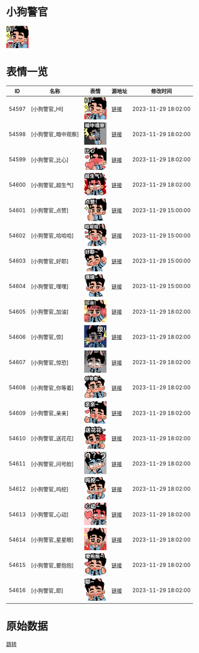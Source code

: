 # 小狗警官

<img src="./cover.png" height="60" alt="cover" />

# 表情一览

|ID|名称|表情|源地址|修改时间|
|----|----|----|----|----|
|54597|[小狗警官_HI]|<img src="./pic/054597_%5B小狗警官_HI%5D.png" height="60" alt="HI"/>|[链接](https://i0.hdslb.com/bfs/garb/dc43e10565afccc33b3bdbde98c6e4811fcc2cab.png)|2023-11-29 18:02:00|
|54598|[小狗警官_暗中观察]|<img src="./pic/054598_%5B小狗警官_暗中观察%5D.png" height="60" alt="暗中观察"/>|[链接](https://i0.hdslb.com/bfs/garb/33119c410b12bc87b2d7bae50be20c1daab6bd1c.png)|2023-11-29 18:02:00|
|54599|[小狗警官_比心]|<img src="./pic/054599_%5B小狗警官_比心%5D.png" height="60" alt="比心"/>|[链接](https://i0.hdslb.com/bfs/garb/c7b89bbdb25ef4fe12a19debdb49800419196f8c.png)|2023-11-29 18:02:00|
|54600|[小狗警官_超生气]|<img src="./pic/054600_%5B小狗警官_超生气%5D.png" height="60" alt="超生气"/>|[链接](https://i0.hdslb.com/bfs/garb/e53bbca9c19bda084a587bfb1bab43e4bbc463fd.png)|2023-11-29 18:02:00|
|54601|[小狗警官_点赞]|<img src="./pic/054601_%5B小狗警官_点赞%5D.png" height="60" alt="点赞"/>|[链接](https://i0.hdslb.com/bfs/garb/776327df8cc5ffd37ca1c0887ea92fb22a4038fd.png)|2023-11-29 15:00:00|
|54602|[小狗警官_哈哈哈]|<img src="./pic/054602_%5B小狗警官_哈哈哈%5D.png" height="60" alt="哈哈哈"/>|[链接](https://i0.hdslb.com/bfs/garb/e3a96568b1848f66945a65da544a4e8ad3e54dbb.png)|2023-11-29 15:00:00|
|54603|[小狗警官_好耶]|<img src="./pic/054603_%5B小狗警官_好耶%5D.png" height="60" alt="好耶"/>|[链接](https://i0.hdslb.com/bfs/garb/a693af07ed55b08bf29e445bc7ad03ca2a3833bc.png)|2023-11-29 15:00:00|
|54604|[小狗警官_嘿嘿]|<img src="./pic/054604_%5B小狗警官_嘿嘿%5D.png" height="60" alt="嘿嘿"/>|[链接](https://i0.hdslb.com/bfs/garb/9138ccaeda090a0767191036e90878356d70e5be.png)|2023-11-29 15:00:00|
|54605|[小狗警官_加油]|<img src="./pic/054605_%5B小狗警官_加油%5D.png" height="60" alt="加油"/>|[链接](https://i0.hdslb.com/bfs/garb/b5decf92cc11ac637e38661d6e187788e4fe1750.png)|2023-11-29 18:02:00|
|54606|[小狗警官_惊]|<img src="./pic/054606_%5B小狗警官_惊%5D.png" height="60" alt="惊"/>|[链接](https://i0.hdslb.com/bfs/garb/70e7cf064ccb64e477a4a6f008cdd1d8f42629ef.png)|2023-11-29 18:02:00|
|54607|[小狗警官_惊恐]|<img src="./pic/054607_%5B小狗警官_惊恐%5D.png" height="60" alt="惊恐"/>|[链接](https://i0.hdslb.com/bfs/garb/21792c7983733aba9a573aeec29202daf50f7b06.png)|2023-11-29 18:02:00|
|54608|[小狗警官_你等着]|<img src="./pic/054608_%5B小狗警官_你等着%5D.png" height="60" alt="你等着"/>|[链接](https://i0.hdslb.com/bfs/garb/642a3badb9988a6d1b5d5f8930b5e54aa74bb3dc.png)|2023-11-29 18:02:00|
|54609|[小狗警官_亲亲]|<img src="./pic/054609_%5B小狗警官_亲亲%5D.png" height="60" alt="亲亲"/>|[链接](https://i0.hdslb.com/bfs/garb/a38f856c11a74b58c44cb9da4fe782d2708f8b9b.png)|2023-11-29 18:02:00|
|54610|[小狗警官_送花花]|<img src="./pic/054610_%5B小狗警官_送花花%5D.png" height="60" alt="送花花"/>|[链接](https://i0.hdslb.com/bfs/garb/175bcd86f4d4029b5067e76f8d9829e57f3b694d.png)|2023-11-29 18:02:00|
|54611|[小狗警官_问号脸]|<img src="./pic/054611_%5B小狗警官_问号脸%5D.png" height="60" alt="问号脸"/>|[链接](https://i0.hdslb.com/bfs/garb/bd73928fca121d45ef08e880c60f85ee10bdc02a.png)|2023-11-29 18:02:00|
|54612|[小狗警官_呜挖]|<img src="./pic/054612_%5B小狗警官_呜挖%5D.png" height="60" alt="呜挖"/>|[链接](https://i0.hdslb.com/bfs/garb/78566214bcb0739f22476f4ec98cc0efc938a215.png)|2023-11-29 18:02:00|
|54613|[小狗警官_心动]|<img src="./pic/054613_%5B小狗警官_心动%5D.png" height="60" alt="心动"/>|[链接](https://i0.hdslb.com/bfs/garb/2f069dc3dbdac874f05f2f45e199381462e52eac.png)|2023-11-29 18:02:00|
|54614|[小狗警官_星星眼]|<img src="./pic/054614_%5B小狗警官_星星眼%5D.png" height="60" alt="星星眼"/>|[链接](https://i0.hdslb.com/bfs/garb/051c267e3cd7c60b0d2cd6583646b129afa4debd.png)|2023-11-29 18:02:00|
|54615|[小狗警官_要抱抱]|<img src="./pic/054615_%5B小狗警官_要抱抱%5D.png" height="60" alt="要抱抱"/>|[链接](https://i0.hdslb.com/bfs/garb/d3c2b47932b35a1eaac96432b869ca677ea95938.png)|2023-11-29 18:02:00|
|54616|[小狗警官_耶]|<img src="./pic/054616_%5B小狗警官_耶%5D.png" height="60" alt="耶"/>|[链接](https://i0.hdslb.com/bfs/garb/809735535e1fb10842f7ca00325d6d3b49ec5953.png)|2023-11-29 18:02:00|

# 原始数据

[跳转](./raw.json)


